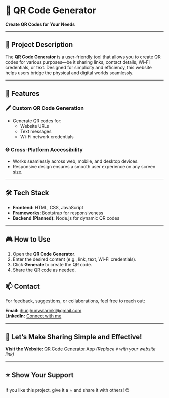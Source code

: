 # 📱 **QR Code Generator**  
**Create QR Codes for Your Needs**

---

## 📝 **Project Description**  
The **QR Code Generator** is a user-friendly tool that allows you to create QR codes for various purposes—be it sharing links, contact details, Wi-Fi credentials, or text. Designed for simplicity and efficiency, this website helps users bridge the physical and digital worlds seamlessly.  

---

## 🌟 **Features**  

### 🖋️ **Custom QR Code Generation**  
- Generate QR codes for:  
  - Website URLs  
  - Text messages   
  - Wi-Fi network credentials  
 

### 🌐 **Cross-Platform Accessibility**  
- Works seamlessly across web, mobile, and desktop devices.  
- Responsive design ensures a smooth user experience on any screen size.  
 
---

## 🛠️ **Tech Stack**  
- **Frontend:** HTML, CSS, JavaScript  
- **Frameworks:** Bootstrap for responsiveness   
- **Backend (Planned):** Node.js for dynamic QR codes  

---

## 🎮 **How to Use**  
1. Open the **QR Code Generator**.  
2. Enter the desired content (e.g., link, text, Wi-Fi credentials).    
3. Click **Generate** to create the QR code.  
4. Share the QR code as needed.  



## 📫 **Contact**  
For feedback, suggestions, or collaborations, feel free to reach out:  

**Email:** [jhunjhunwalarinki@gmail.com](mailto:jhunjhunwalarinki@gmail.com)  
**LinkedIn:** [Connect with me](https://www.linkedin.com/in/rinki-jhunjhunwala-2b2a9320a/)  

---

## 🎉 **Let’s Make Sharing Simple and Effective!**  

**Visit the Website:** [QR Code Generator App](https://qrcode-generator-ashy.vercel.app/) *(Replace `#` with your website link)*  


---

## ⭐ **Show Your Support**  
If you like this project, give it a ⭐ and share it with others! 😊  
